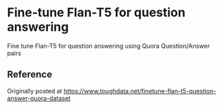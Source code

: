 # Fine-tune Flan-T5 for question answering
Fine tune Flan-T5 for question answering using Quora Question/Answer pairs

## Reference
Originally posted at https://www.toughdata.net/finetune-flan-t5-question-answer-quora-dataset
